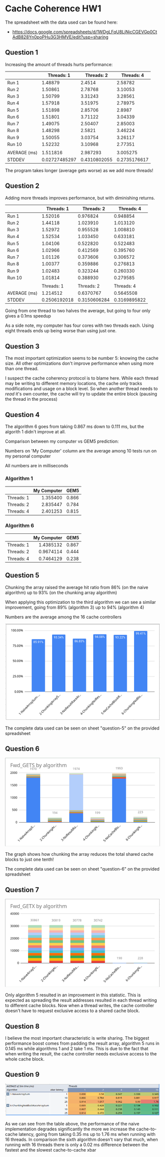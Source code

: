 # Cache Coherence HW1

The spreadsheet with the data used can be found here:
- https://docs.google.com/spreadsheets/d/1WDgLFqU8LjNjcCGEVGp0CtAdB828Yn0poPHu3G3HMVE/edit?usp=sharing

## Question 1

Increasing the amount of threads hurts performance:

|              | Threads: 1    | Threads: 2   | Threads: 4   |
| ------------ | ------------- | ------------ | ------------ |
| Run 1        | 1.48879       | 2.4514       | 2.58782      |
| Run 2        | 1.50861       | 2.78768      | 3.10053      |
| Run 3        | 1.50799       | 3.31243      | 3.28561      |
| Run 4        | 1.57918       | 3.51975      | 2.78975      |
| Run 5        | 1.51898       | 2.85706      | 2.8987       |
| Run 6        | 1.51801       | 3.71122      | 3.04339      |
| Run 7        | 1.49075       | 2.50407      | 2.85003      |
| Run 8        | 1.48298       | 2.5821       | 3.46224      |
| Run 9        | 1.50055       | 3.03754      | 3.26117      |
| Run 10       | 1.52232       | 3.10968      | 2.77351      |
|              |               |              |              |
| AVERAGE (ms) | 1.511816      | 2.987293     | 3.005275     |
| STDDEV       | 0.02727485297 | 0.4310802055 | 0.2735176617 |

The program takes longer (average gets worse) as we add more threads!

## Question 2

Adding more threads improves performance, but with diminishing returns.

|              | Threads: 1   | Threads: 2   | Threads: 4   |
| ------------ | ------------ | ------------ | ------------ |
| Run 1        | 1.52016      | 0.976824     | 0.948854     |
| Run 2        | 1.44118      | 1.023910     | 1.013120     |
| Run 3        | 1.52972      | 0.955528     | 1.008810     |
| Run 4        | 1.52534      | 1.033450     | 0.633181     |
| Run 5        | 1.04106      | 0.522820     | 0.522483     |
| Run 6        | 1.02966      | 0.412569     | 0.395760     |
| Run 7        | 1.01126      | 0.373606     | 0.306572     |
| Run 8        | 1.00377      | 0.359886     | 0.276813     |
| Run 9        | 1.02483      | 0.323244     | 0.260330     |
| Run 10       | 1.01814      | 0.388930     | 0.279585     |
|              |              |              |              |
|              | Threads: 1   | Threads: 2   | Threads: 4   |
| AVERAGE (ms) | 1.214512     | 0.6370767    | 0.5645508    |
| STDDEV       | 0.2506192018 | 0.3150606284 | 0.3169895822 |

Going from one thread to two halves the average, but going to 
four only gives a 0.1ms speedup

As a side note, my computer has four cores with two threads each. 
Using eight threads ends up being worse than using just one.

## Question 3

The most important optimization seems to be number 5: knowing the cache size.
All other optimizations don't improve performance when using more than one thread.

I suspect the cache coherency protocol is to blame here. While each thread may 
be writing to different memory locations, the cache only tracks modifications 
and usage on a block level. So when another thread needs to *read* it's own 
counter, the cache will try to update the entire block (pausing the thread 
in the process)

## Question 4

The algorithm 6 goes from taking 0.867 ms down to 0.111 ms, but the algorith 1 
didn't improve at all.

Comparison between my computer vs GEM5 prediction:

Numbers on 'My Computer' column are the average among 10 tests run on my personal computer

All numbers are in milliseconds

### Algorithm 1

|            | My Computer | GEM5  |
| ---------- | ----------: | ----- |
| Threads: 1 |    1.355400 | 0.866 |
| Threads: 2 |    2.835447 | 0.784 |
| Threads: 4 |    2.401253 | 0.815 |

### Algorithm 6
		
|            | My Computer | GEM5  |
| ---------- | ----------: | ----- |
| Threads: 1 |   1.4385132 | 0.867 |
| Threads: 2 |   0.9674114 | 0.444 |
| Threads: 4 |   0.7464129 | 0.238 |

## Question 5

Chunking the array raised the average hit ratio from 86% (on the naive 
algorithm) up to 93% (on the chunking array algorithm)

When applying this optimization to the third algorithm we can see a similar 
improvement, going from 89% (algorithm 3) up to 94% (algorithm 4)

Numbers are the average among the 16 cache controllers

![graph comparing avgs. among cache hit ratios](assets/hw-1-question-5-graph-data.png)

The complete data used can be seen on sheet "question-5" on the provided spreadsheet


## Question 6

![fwd_gets-by-algorithm](assets/hw-1-question-6-graph-fwd_gets-by-algorithm.png)

The graph shows how chunking the array reduces the total shared cache blocks to 
just one tenth!

The complete data used can be seen on sheet "question-6" on the provided spreadsheet

## Question 7

![fwd_getx-by-algorithm](assets/hw-1-question-7-graph-fwd_getx-by-algorithm.png)

Only algorithm 5 resulted in an improvement in this statistic. This is expected 
as spreading the result addresses resulted in each thread writing to different 
cache blocks. Now when a thread writes, the cache controller doesn't have to 
request exclusive access to a shared cache block.

## Question 8

I believe the most important characteristic is write sharing.
The biggest performance boost comes from padding the result array, algorithm 5 
runs in 0.145 ms while algorithms 1 and 2 take 1 ms. 
This is due to the fact that when writing the result, the cache controller 
needs exclusive access to the whole cache block. 



## Question 9

![hw-1-question-9-xbar-table-comparison.png](assets/hw-1-question-9-xbar-table-comparison.png)

As we can see from the table above, the performance of the naive implementation 
degrades significantly the more we increase the cache-to-cache latency, 
going from taking 0.35 ms up to 1.76 ms when running with 16 threads.
In comparison the sixth algorithm doesn't vary that much, when running with 
16 threads there is only a 0.02 ms difference between the fastest and the 
slowest cache-to-cache xbar


